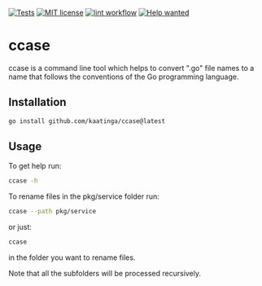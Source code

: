 [![Tests](https://github.com/kaatinga/luna/actions/workflows/test.yml/badge.svg?branch=main)](https://github.com/kaatinga/luna/actions/workflows/test.yml)
[![MIT license](https://img.shields.io/badge/License-MIT-blue.svg)](https://github.com/kaatinga/ccase/blob/main/LICENSE)
[![lint workflow](https://github.com/kaatinga/ccase/actions/workflows/golangci-lint.yml/badge.svg)](https://github.com/kaatinga/ccase/actions?query=workflow%3Alinter)
[![Help wanted](https://img.shields.io/badge/Help%20wanted-True-yellow.svg)](https://github.com/kaatinga/ccase/issues?q=is%3Aopen+is%3Aissue+label%3A%22help+wanted%22)

# ccase

ccase is a command line tool which helps to convert ".go" file names to a name that follows the conventions of the Go
programming language.

## Installation

```bash
go install github.com/kaatinga/ccase@latest
```

## Usage

To get help run:

```bash
ccase -h
```

To rename files in the pkg/service folder run:

```bash
ccase --path pkg/service
```

or just:

```bash
ccase
```

in the folder you want to rename files.

Note that all the subfolders will be processed recursively.